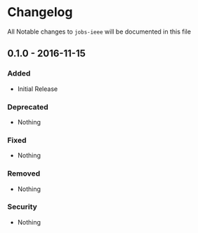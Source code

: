 # Changelog
All Notable changes to `jobs-ieee` will be documented in this file

## 0.1.0 - 2016-11-15

### Added
- Initial Release

### Deprecated
- Nothing

### Fixed
- Nothing

### Removed
- Nothing

### Security
- Nothing
